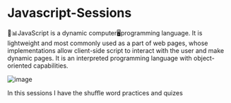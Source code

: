 # Javascript-Sessions
🔋📊JavaScript is a dynamic computer🖥programming language. It is lightweight and most commonly used as a part of web pages, whose implementations allow client-side script to interact with the user and make dynamic pages. It is an interpreted programming language with object-oriented capabilities.



![image](https://github.com/Karlie-crypto/Javascript-Sessions/assets/110098940/71e3e33c-5895-454a-9e59-feef12aa5834)














In this sessions I have the shuffle word practices and quizes

